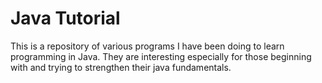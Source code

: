 # Java Tutorial
This is a repository of various programs I have been doing 
to learn programming in Java. They are interesting especially
for those beginning with and trying to strengthen their java fundamentals.
